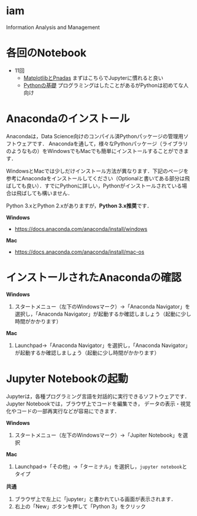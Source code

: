 # iam
Information Analysis and Management

# 各回のNotebook
- 11回
	- [MatplotlibとPnadas](https://github.com/mpkato/iam/blob/master/notebooks/11_matplotlib_pandas.ipynb) まずはこちらでJupyterに慣れると良い
	- [Pythonの基礎](https://github.com/mpkato/iam/blob/master/notebooks/11_python_basics.ipynb) プログラミングはしたことがあるがPythonは初めてな人向け

# Anacondaのインストール

Anacondaは，Data Science向けのコンパイル済Pythonパッケージの管理用ソフトウェアです．
Anacondaを通して，様々なPythonパッケージ（ライブラリのようなもの）をWindowsでもMacでも簡単にインストールすることができます．

WindowsとMacでは少しだけインストール方法が異なります．下記のページを参考にAnacondaをインストールしてください（Optionalと書いてある部分は飛ばしても良い）．すでにPythonに詳しい，Pythonがインストールされている場合は飛ばしても構いません．

Python 3.xとPython 2.xがありますが，**Python 3.x推奨**です．

**Windows**
- https://docs.anaconda.com/anaconda/install/windows

**Mac**
- https://docs.anaconda.com/anaconda/install/mac-os


# インストールされたAnacondaの確認

**Windows**

1. スタートメニュー（左下のWindowsマーク）→「Anaconda Navigator」を選択し，「Anaconda Navigator」が起動するか確認しましょう（起動に少し時間がかかります）

**Mac**

1. Launchpad→「Anaconda Navigator」を選択し，「Anaconda Navigator」が起動するか確認しましょう（起動に少し時間がかかります）


# Jupyter Notebookの起動

Jupyterは，各種プログラミング言語を対話的に実行できるソフトウェアです．
Jupyter Notebookでは，ブラウザ上でコードを編集でき，
データの表示・視覚化やコードの一部再実行などが容易にできます．

**Windows**

1. スタートメニュー（左下のWindowsマーク）→「Jupiter Notebook」を選択

**Mac**

1.  Launchpad→「その他」→「ターミナル」を選択し，`jupyter notebook`とタイプ

**共通**

1. ブラウザ上で左上に「jupyter」と書かれている画面が表示されます．
2. 右上の「New」ボタンを押して「Python 3」をクリック


